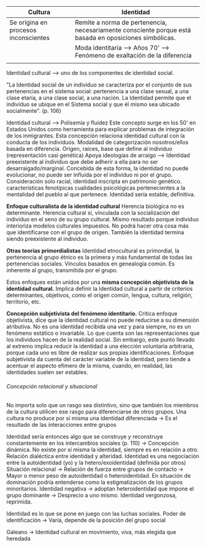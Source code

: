 
| Cultura                              | Identidad                                                                                              |
| ------------------------------------ | ------------------------------------------------------------------------------------------------------ |
| Se origina en procesos inconscientes | Remite a norma de pertenencia, necesariamente consciente porque está basada en oposiciones simbólicas. |
|                                      | Moda identitaria --> Años 70' --> Fenómeno de exaltación de la diferencia                              |
|                                      |                                                                                                        |
Identidad cultural --> uno de los componentes de identidad social.

"La Identidad social de un individuo se caracteriza por el conjunto de sus pertenencias en el sistema social: pertenencia a una clase sexual, a una clase etaria, a una clase social, a una nación. La Identidad permite que el individuo se ubique en el Sistema social y que él mismo sea ubicado socialmente". (p. 106)

Identidad cultural --> Polisemia y fluidez
Este concepto surge en los 50' en Estados Unidos como herramienta para explicar problemas de integración de los inmigrantes.
Esta concepción relaciona identidad cultural con la conducta de los individuos.
Modalidad de categorización nosotros/ellos basada en diferencia.
Origen, raíces, base que define al individuo (representación casi genética)
Apoya ideologías de arraigo --> Identidad preexistente al individuo que debe adherir a ella para no ser desarraigado/marginal.
Concebida de esta forma, la identidad no puede evolucionar, no puede ser influida por el individuo ni por el grupo.
Consideración solo racial, identidad inscripta en patrimonio genético.
	características fenotípicas
	cualidades psicológicas pertenecientes a la mentalidad del pueblo al que pertenece.
Identidad sería estable, definitiva.

**Enfoque culturalista de la identidad cultural**
Herencia biológica no es determinante.
Herencia cultural sí, vinculada con la socialización del individuo en el seno de su grupo cultural.
Mismo resultado porque individuo interioriza modelos culturales impuestos.
No podrá hacer otra cosa más que identificarse con el grupo de origen.
También la identidad termina siendo preexistente al individuo.

**Otras teorías primordialistas**
Identidad etnocultural es primordial, la pertenencia al grupo étnico es la primera y más fundamental de todas las pertenencias sociales.
Vínculos basados en genealogía común.
Es inherente al grupo, transmitida por el grupo.

Estos enfoques están unidos por una **misma concepción objetivista de la identidad cultural.**
Implica definir la Identidad cultural a partir de criterios determinantes, objetivos, como el origen común, lengua, cultura, religión, territorio, etc.

**Concepción subjetivista del fenómeno identitario.**
Critica enfoque objetivista, dice que la identidad cultural no puede reducirse a su dimensión atributiva. No es una identidad recibida una vez y para siempre, no es un fenómeno estático o invariable.
Lo que cuenta son las representaciones que los individuos hacen de la realidad social.
Sin embargo, este punto llevado al extremo implica reducir la identidad a una elección voluntaria arbitraria, porque cada uno es libre de realizar sus propias identificaciones.
Enfoque subjetivista da cuenta del carácter variable de la identidad, pero tiende a acentuar el aspecto efímero de la misma, cuando, en realidad, las identidades suelen ser estables.
###### Concepción relacional y situacional
No importa solo que un rasgo sea distintivo, sino que también los miembros de la cultura utilicen ese rasgo para diferenciarse de otros grupos.
Una cultura no produce por sí misma una identidad diferenciada
-> Es el resultado de las interacciones entre grupos 

Identidad sería entonces algo que se construye y reconstruye constantemente en los intercambios sociales (p. 110) -> Concepción dinámica.
No existe por sí misma la identidad, siempre es en relación a otro.
Relación dialéctica entre identidad y alteridad.
Identidad es una negociación entre la autoidentidad (yo) y la hetero/exoidentidad (definida por otros)
Situación relacional -> Relación de fuerza entre grupos de contacto -> Mayor o menor peso de autoidentidad o heteroidentidad. En situación de dominación podría entenderse como la estigmatización de los grupos minoritarios.
Identidad negativa -> adoptan heteroidentidad que impone el grupo dominante -> Desprecio a uno mismo. Identidad vergonzosa, reprimida.

Identidad es lo que se pone en juego con las luchas sociales.
Poder de identificación -> Varía, depende de la posición del grupo social



Galeano -> Identidad cultural en movimiento, viva, más elegida que heredada